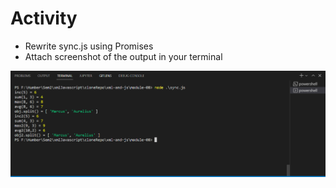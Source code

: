 # Activity

- Rewrite sync.js using Promises​
- Attach screenshot of the output in your terminal

![validation](./validated.PNG)